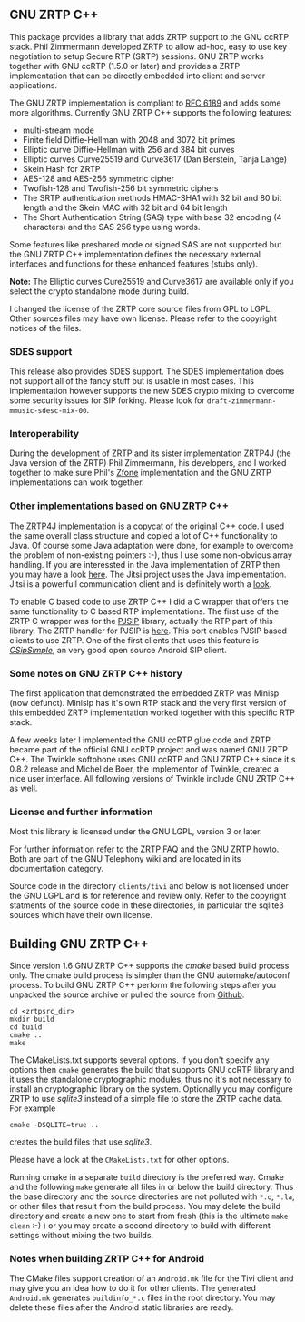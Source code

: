## GNU ZRTP C++

This package provides a library that adds ZRTP support to the GNU
ccRTP stack. Phil Zimmermann developed ZRTP to allow ad-hoc, easy to
use key negotiation to setup Secure RTP (SRTP) sessions. GNU ZRTP works
together with GNU ccRTP (1.5.0 or later) and provides a ZRTP
implementation that can be directly embedded into client and server
applications.

The GNU ZRTP implementation is compliant to [RFC 6189][] and adds some more
algorithms. Currently GNU ZRTP C++ supports the following features:

* multi-stream mode
* Finite field Diffie-Hellman with 2048 and 3072 bit primes
* Elliptic curve Diffie-Hellman with 256 and 384 bit curves
* Elliptic curves Curve25519 and Curve3617 (Dan Berstein, Tanja Lange)
* Skein Hash for ZRTP
* AES-128 and AES-256 symmetric cipher
* Twofish-128 and Twofish-256 bit symmetric ciphers
* The SRTP authentication methods HMAC-SHA1 with 32 bit and 80 bit length and
  the Skein MAC with 32 bit and 64 bit length
* The Short Authentication String (SAS) type with base 32 encoding (4
  characters) and the SAS 256 type using words.

Some features like preshared mode or signed SAS are not supported but the GNU
ZRTP C++ implementation defines the necessary external interfaces and
functions for these enhanced features (stubs only).

**Note:** The Elliptic curves Cure25519 and Curve3617 are available only if you
select the crypto standalone mode during build.

I changed the license of the ZRTP core source files from GPL to LGPL. Other
sources files may have own license. Please refer to the copyright notices of
the files.

### SDES support
This release also provides SDES support. The SDES implementation does not
support all of the fancy stuff but is usable in most cases. This implementation
however supports the new SDES crypto mixing to overcome some security issues
for SIP forking. Please look for `draft-zimmermann-mmusic-sdesc-mix-00`.

### Interoperability
During the development of ZRTP and its sister implementation ZRTP4J (the Java
version of the ZRTP) Phil Zimmermann, his developers, and I worked together to
make sure Phil's [Zfone][] implementation and the GNU ZRTP implementations can
work together.

[zfone]: http://zfoneproject.com/index.html


### Other implementations based on GNU ZRTP C++ 

The ZRTP4J implementation is a copycat of the original C++ code. I used the
same overall class structure and copied a lot of C++ functionality to Java. Of
course some Java adaptation were done, for example to overcome the problem of
non-existing pointers :-), thus I use some non-obvious array handling. If you
are interessted in the Java implementation of ZRTP then you may have a look
[here][javazrtp]. The Jitsi project uses the Java implementation. Jitsi is a
powerfull communication client and is definitely worth a [look][jitsi].

To enable C based code to use ZRTP C++ I did a C wrapper that offers the same
functionality to C based RTP implementations. The first use of the ZRTP C
wrapper was for the [PJSIP][] library, actually the RTP part of this
library. The ZRTP handler for PJSIP is [here][pjzrtp]. This port enables PJSIP
based clients to use ZRTP. One of the first clients that uses this feature is
*[CSipSimple][]*, an very good open source Android SIP client.

[pjsip]: http://www.pjsip.org
[pjzrtp]: https://github.com/wernerd/ZRTP4PJ
[javazrtp]: https://github.com/wernerd/ZRTP4J
[jitsi]: http://www.jitsi.org
[csipsimple]: http://code.google.com/p/csipsimple


### Some notes on GNU ZRTP C++ history
The first application that demonstrated the embedded ZRTP was Minisp (now
defunct). Minisip has it's own RTP stack and the very first version of this
embedded ZRTP implementation worked together with this specific RTP stack. 

A few weeks later I implemented the GNU ccRTP glue code and ZRTP became part
of the official GNU ccRTP project and was named GNU ZRTP C++. The Twinkle
softphone uses GNU ccRTP and GNU ZRTP C++ since it's 0.8.2 release and Michel
de Boer, the implementor of Twinkle, created a nice user interface. All
following versions of Twinkle include GNU ZRTP C++ as well.


### License and further information
Most this library is licensed under the GNU LGPL, version 3 or later.

For further information refer to the [ZRTP FAQ][zrtpfaq] and the
[GNU ZRTP howto][zrtphow]. Both are part of the GNU Telephony wiki and are
located in its documentation category.

Source code in the directory `clients/tivi` and below is not licensed under the
GNU LGPL and is for reference and review only. Refer to the copyright statments
of the source code in these directories, in particular the sqlite3 sources which
have their own license.

[zrtphow]:  http://www.gnutelephony.org/index.php/GNU_ZRTP_How_To
[zrtpfaq]:  http://www.gnutelephony.org/index.php/ZRTP_FAQ
[rfc 6189]: http://tools.ietf.org/html/rfc6189

## Building GNU ZRTP C++ 
Since version 1.6 GNU ZRTP C++ supports the *cmake* based build process
only. The cmake build process is simpler than the GNU automake/autoconf
process. To build GNU ZRTP C++ perform the following steps after you unpacked
the source archive or pulled the source from [Github][]:

    cd <zrtpsrc_dir>
	mkdir build
	cd build
	cmake ..
	make

The CMakeLists.txt supports several options. If you don't specify any options
then `cmake` generates the build that supports GNU ccRTP library and it uses
the standalone cryptographic modules, thus no it's not necessary to install an
cryptographic library on the system. Optionally you may configure ZRTP to use
_sqlite3_ instead of a simple file to store the ZRTP cache data. For example

    cmake -DSQLITE=true ..

creates the build files that use _sqlite3_.

Please have a look at the `CMakeLists.txt` for other options.

Running cmake in a separate `build` directory is the preferred way. Cmake and
the following `make` generate all files in or below the build directory. Thus
the base directory and the source directories are not polluted with `*.o`,
`*.la`, or other files that result from the build process. You may delete the
build directory and create a new one to start from fresh (this is the ultimate
`make clean` :-) ) or you may create a second directory to build with
different settings without mixing the two builds.

[github]: http://github.com/wernerd/ZRTPCPP


### Notes when building ZRTP C++ for Android

The CMake files support creation of an `Android.mk` file for the Tivi client
and may give you an idea how to do it for other clients. The generated
`Android.mk` generates `buildinfo_*.c` files in the root directory. You may
delete these files after the Android static libraries are ready.

